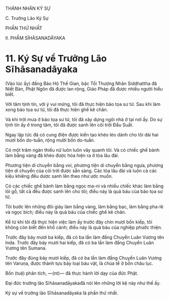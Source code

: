 THÁNH NHÂN KÝ SỰ

C. Trưởng Lão Ký Sự

PHẦN THỨ NHẤT

II. PHẨM SĪHĀSANADĀYAKA

# 11. Ký Sự về Trưởng Lão Sīhāsanadāyaka

(Vào lúc ấy) đấng Bảo Hộ Thế Gian, bậc Tối Thượng Nhân Siddhattha đã Niết Bàn, Phật Ngôn đã được lan rộng, Giáo Pháp đã được nhiều người hiểu biết.

Với tâm tịnh tín, với ý vui mừng, tôi đã thực hiện bảo tọa sư tử. Sau khi làm xong bảo tọa sư tử, tôi đã thực hiện ghế kê chân.

Và khi trời mưa ở bảo tọa sư tử, tôi đã xây dựng ngôi nhà ở tại nơi ấy. Do sự tịnh tín ấy ở trong tâm, tôi đã được sanh lên cõi trời Đẩu Suất.

Ngay lập tức đã có cung điện được kiến tạo khéo léo dành cho tôi dài hai mươi bốn do-tuần, rộng mười bốn do-tuần.

Có một trăm ngàn thiếu nữ luôn luôn vây quanh tôi. Và có chiếc ghế bành làm bằng vàng đã khéo được hóa hiện ra ở tòa lâu đài.

Phương tiện di chuyển bằng voi, phương tiện di chuyển bằng ngựa, phương tiện di chuyển của cõi trời được sẵn sàng. Các tòa lâu đài và luôn cả các kiệu khiêng đều dược sanh lên theo như ước muốn.

Có các chiếc ghế bành làm bằng ngọc ma-ni và nhiều chiếc khác làm bằng lõi gỗ, tất cả đều được sanh lên cho tôi; điều này là quả báu của bảo tọa sư tử.

Tôi bước lên những đôi giày làm bằng vàng, làm bằng bạc, làm bằng pha-lê và ngọc bích; điều này là quả báu của chiếc ghế kê chân.

Kể từ khi tôi đã thực hiện việc làm ấy trước đây chín mươi bốn kiếp, tôi không còn biết đến khổ cảnh; điều này là quả báu của nghiệp phước thiện.

Trước đây bảy mươi ba kiếp, đã có ba lần làm đấng Chuyển Luân Vương tên Inda. Trước đây bảy mươi hai kiếp, đã có ba lần làm đấng Chuyển Luân Vương tên Sumana.

Trước đây đúng bảy mươi kiếp, đã có ba lần làm đấng Chuyển Luân Vương tên Varuṇa, được thành tựu bảy loại báu vật, là chúa tể ở bốn châu lục.

Bốn (tuệ) phân tích, ―(nt)― đã thực hành lời dạy của đức Phật.

Đại đức trưởng lão Sīhāsanadāyakađã nói lên những lời kệ này như thế ấy.

Ký sự về trưởng lão Sīhāsanadāyaka là phần thứ nhất.
